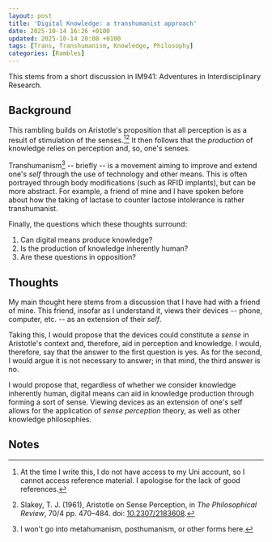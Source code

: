 ```yaml
---
layout: post
title: 'Digital Knowledge: a transhumanist approach'
date: 2025-10-14 16:26 +0100
updated: 2025-10-14 20:08 +0100
tags: [Trans, Transhumanism, Knowledge, Philosophy]
categories: [Rambles]
---
```


This stems from a short discussion in IM941: Adventures in Interdisciplinary Research.

## Background
This rambling builds on Aristotle's proposition that all perception is as a result of stimulation of the senses.[^no-access][^slakey]
It then follows that the _production_ of knowledge relies on perception and, so, one's senses.

Transhumanism[^not-meta-post] -- briefly -- is a movement aiming to improve and extend one's _self_ through the use of technology and other means.
This is often portrayed through body modifications (such as RFID implants), but can be more abstract.
For example, a friend of mine and I have spoken before about how the taking of lactase to counter lactose intolerance is rather transhumanist.

Finally, the questions which these thoughts surround: 
1. Can digital means produce knowledge?
2. Is the production of knowledge inherently human?
3. Are these questions in opposition?

## Thoughts
My main thought here stems from a discussion that I have had with a friend of mine.
This friend, insofar as I understand it, views their devices -- phone, computer, etc. -- as an extension of their _self_.

Taking this, I would propose that the devices could constitute a _sense_ in Aristotle's context and, therefore, aid in perception and knowledge.
I would, therefore, say that the answer to the first question is yes.
As for the second, I would argue it is not necessary to answer; in that mind, the third answer is no.

I would propose that, regardless of whether we consider knowledge inherently human, digital means can aid in knowledge production through forming a sort of sense.
Viewing devices as an extension of one's self allows for the application of _sense perception_ theory, as well as other knowledge philosophies.

## Notes
[^no-access]: At the time I write this, I do not have access to my Uni account, so I cannot access reference material. 
    I apologise for the lack of good references.

[^slakey]: Slakey, T. J. (1961), Aristotle on Sense Perception, in _The Philosophical Review_, 70/4 pp. 470–484. doi: [10.2307/2183608](https://doi.org/10.2307/2183608).
[^not-meta-post]: I won't go into metahumanism, posthumanism, or other forms here.
